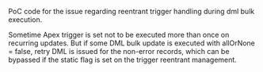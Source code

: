PoC code for the issue regarding reentrant trigger handling during dml bulk execution.

Sometime Apex trigger is set not to be executed more than once on recurring updates.
But if some DML bulk update is executed with allOrNone = false, retry DML is issued for the non-error records,
which can be bypassed if the static flag is set on the trigger reentrant management.
